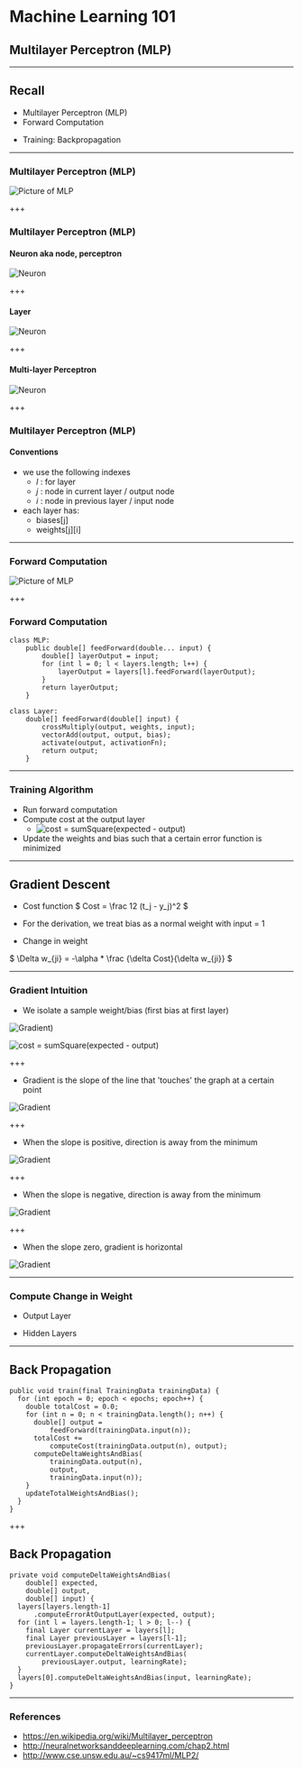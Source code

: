 # Machine Learning 101
## Multilayer Perceptron (MLP)

---
## Recall
* Multilayer Perceptron (MLP)
* Forward Computation
- Training: Backpropagation

---
### Multilayer Perceptron (MLP)

![Picture of MLP](https://raw.githubusercontent.com/vincintz/ml101/master/notes/assets/mlp.png)

+++
### Multilayer Perceptron (MLP)

#### Neuron aka node, perceptron
![Neuron](https://raw.githubusercontent.com/vincintz/ml101/master/notes/assets/recall-neuron.png)

+++
#### Layer
![Neuron](https://raw.githubusercontent.com/vincintz/ml101/master/notes/assets/recall-layer.png)

+++
#### Multi-layer Perceptron
![Neuron](https://raw.githubusercontent.com/vincintz/ml101/master/notes/assets/recall-mlp.png)

+++
### Multilayer Perceptron (MLP)

#### Conventions
* we use the following indexes
  * _l_ : for layer
  * _j_ : node in current layer / output node
  * _i_ : node in previous layer / input node
* each layer has:
  * biases\[j\]
  * weights\[j\]\[i\]

---
### Forward Computation
![Picture of MLP](https://raw.githubusercontent.com/vincintz/ml101/master/notes/assets/xor-mlp.png)

+++
### Forward Computation
```
class MLP:
    public double[] feedForward(double... input) {
        double[] layerOutput = input;
        for (int l = 0; l < layers.length; l++) {
            layerOutput = layers[l].feedForward(layerOutput);
        }
        return layerOutput;
    }
```
```
class Layer:
    double[] feedForward(double[] input) {
        crossMultiply(output, weights, input);
        vectorAdd(output, output, bias);
        activate(output, activationFn);
        return output;
    }
```

---
### Training Algorithm

* Run forward computation
* Compute cost at the output layer
  * ![cost = sumSquare(expected - output)](https://raw.githubusercontent.com/vincintz/ml101/master/notes/assets/cost.png)
* Update the weights and bias such that a certain error function is minimized

---
## Gradient Descent

* Cost function
$ Cost = \frac 12 (t_j - y_j)^2 $

* For the derivation, we treat bias as a normal weight with input = 1

* Change in weight

$ \Delta w_{ji} = -\alpha * \frac {\delta Cost}{\delta w_{ji}} $

---
### Gradient Intuition

* We isolate a sample weight/bias (first bias at first layer)

![Gradient)](https://raw.githubusercontent.com/vincintz/ml101/master/notes/assets/gradient1.png)

![cost = sumSquare(expected - output)](https://raw.githubusercontent.com/vincintz/ml101/master/notes/assets/cost.png)

+++
* Gradient is the slope of the line that 'touches' the graph at a certain point

![Gradient](https://raw.githubusercontent.com/vincintz/ml101/master/notes/assets/gradient2.png)

+++
* When the slope is positive, direction is away from the minimum

![Gradient](https://raw.githubusercontent.com/vincintz/ml101/master/notes/assets/gradient2.png)

+++
* When the slope is negative, direction is away from the minimum

![Gradient](https://raw.githubusercontent.com/vincintz/ml101/master/notes/assets/gradient3.png)

+++
* When the slope zero, gradient is horizontal

![Gradient](https://raw.githubusercontent.com/vincintz/ml101/master/notes/assets/gradient2.png)

---
### Compute Change in Weight

* Output Layer

* Hidden Layers

---
## Back Propagation

```
public void train(final TrainingData trainingData) {
  for (int epoch = 0; epoch < epochs; epoch++) {
    double totalCost = 0.0;
    for (int n = 0; n < trainingData.length(); n++) {
      double[] output =
          feedForward(trainingData.input(n));
      totalCost +=
          computeCost(trainingData.output(n), output);
      computeDeltaWeightsAndBias(
          trainingData.output(n),
          output,
          trainingData.input(n));
    }
    updateTotalWeightsAndBias();
  }
}
```
+++
## Back Propagation
```
private void computeDeltaWeightsAndBias(
    double[] expected,
    double[] output,
    double[] input) {
  layers[layers.length-1]
      .computeErrorAtOutputLayer(expected, output);
  for (int l = layers.length-1; l > 0; l--) {
    final Layer currentLayer = layers[l];
    final Layer previousLayer = layers[l-1];
    previousLayer.propagateErrors(currentLayer);
    currentLayer.computeDeltaWeightsAndBias(
        previousLayer.output, learningRate);
  }
  layers[0].computeDeltaWeightsAndBias(input, learningRate);
}
```

---
### References
* https://en.wikipedia.org/wiki/Multilayer_perceptron
* http://neuralnetworksanddeeplearning.com/chap2.html
* http://www.cse.unsw.edu.au/~cs9417ml/MLP2/